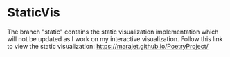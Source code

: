 # StaticVis
The branch "static" contains the static visualization implementation which will not be updated as I work on my interactive visualization.
Follow this link to view the static visualization: https://marajet.github.io/PoetryProject/
